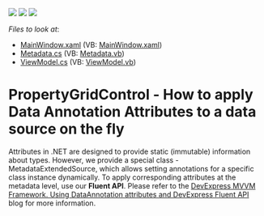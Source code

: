 <!-- default badges list -->
![](https://img.shields.io/endpoint?url=https://codecentral.devexpress.com/api/v1/VersionRange/128655116/22.2.2%2B)
[![](https://img.shields.io/badge/Open_in_DevExpress_Support_Center-FF7200?style=flat-square&logo=DevExpress&logoColor=white)](https://supportcenter.devexpress.com/ticket/details/T414981)
[![](https://img.shields.io/badge/📖_How_to_use_DevExpress_Examples-e9f6fc?style=flat-square)](https://docs.devexpress.com/GeneralInformation/403183)
<!-- default badges end -->
<!-- default file list -->
*Files to look at*:

* [MainWindow.xaml](./CS/DXSample/MainWindow.xaml) (VB: [MainWindow.xaml](./VB/DXSample/MainWindow.xaml))
* [Metadata.cs](./CS/DXSample/Metadata.cs) (VB: [Metadata.vb](./VB/DXSample/Metadata.vb))
* [ViewModel.cs](./CS/DXSample/ViewModel.cs) (VB: [ViewModel.vb](./VB/DXSample/ViewModel.vb))
<!-- default file list end -->
# PropertyGridControl - How to apply Data Annotation Attributes to a data source on the fly 


Attributes in .NET are designed to provide static (immutable) information about types. However, we provide a special class - MetadataExtendedSource, which allows setting annotations for a specific class instance dynamically. To apply corresponding attributes at the metadata level, use our **Fluent API**. Please refer to the [DevExpress MVVM Framework. Using DataAnnotation attributes and DevExpress Fluent API](https://community.devexpress.com/blogs/wpf/archive/2014/03/31/devexpress-mvvm-framework-using-dataannotation-attributes-and-devexpress-fluent-api.aspx) blog for more information.

<br/>


